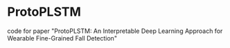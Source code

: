 # ProtoPLSTM
code for paper "ProtoPLSTM: An Interpretable Deep Learning Approach for Wearable Fine-Grained Fall Detection"
